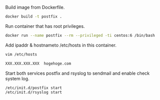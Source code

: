 

Build image from Dockerfile.

```sh
docker build -t postfix .
```

Run container that has root privileges.

```sh
docker run --name postfix --rm --privileged -ti centos:6 /bin/bash
```

Add ipaddr & hostnameto /etc/hosts in this container.

```sh
vim /etc/hosts

XXX.XXX.XXX.XXX  hogehoge.com
```

Start both services postfix and rsyslog to sendmail and enable check system log.

```sh
/etc/init.d/postfix start
/etc/init.d/rsyslog start
```
